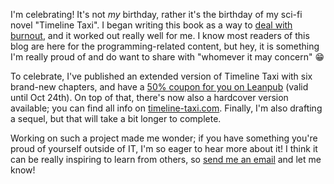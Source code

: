 I'm celebrating! It's not _my_ birthday, rather it's the birthday of my sci-fi novel "Timeline Taxi". I began writing this book as a way to [deal with burnout](https://stitcher.io/blog/impact-charts), and it worked out really well for me. I know most readers of this blog are here for the programming-related content, but hey, it is something I'm really proud of and do want to share with "whomever it may concern" 😁

To celebrate, I've published an extended version of Timeline Taxi with six brand-new chapters, and have a [50% coupon for you on Leanpub](https://leanpub.com/timeline-taxi/c/birthday) (valid until Oct 24th). On top of that, there's now also a hardcover version available; you can find all info on [timeline-taxi.com](https://timeline-taxi.com/). Finally, I'm also drafting a sequel, but that will take a bit longer to complete.

Working on such a project made me wonder; if you have something you're proud of yourself outside of IT, I'm so eager to hear more about it! I think it can be really inspiring to learn from others, so [send me an email](mailto:brendt@stitcher.io) and let me know!